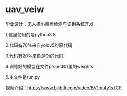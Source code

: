 # uav_veiw
毕业设计：无人机小目标检测与识别系统开发

1,这里使用的是python3.8

2.代码有70%来自yolov5的原代码

3.代码有20%来自是Qt的代码

4.训练好的模型在文件project01里的weights

5.主文件是run,py

视频介绍：https://www.bilibili.com/video/BV1mt4y1s7CP
